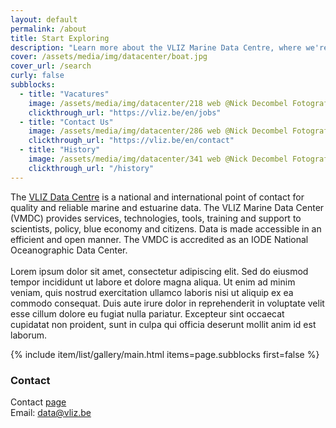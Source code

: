 ```yaml
---
layout: default
permalink: /about
title: Start Exploring
description: "Learn more about the VLIZ Marine Data Centre, where we're making science more efficient, reliable, and transparent. Discover our mission, values, and core principles. Join us in our journey!"
cover: /assets/media/img/datacenter/boat.jpg
cover_url: /search
curly: false
subblocks:
  - title: "Vacatures"
    image: /assets/media/img/datacenter/218 web @Nick Decombel Fotografie.jpg
    clickthrough_url: "https://vliz.be/en/jobs"
  - title: "Contact Us"
    image: /assets/media/img/datacenter/286 web @Nick Decombel Fotografie.jpg
    clickthrough_url: "https://vliz.be/en/contact"
  - title: "History"
    image: /assets/media/img/datacenter/341 web @Nick Decombel Fotografie.jpg
    clickthrough_url: "/history"
---
```




The [VLIZ Data Centre](https://www.vliz.be/en/what-we-do/data-information/data) is a national and international point of contact for quality and reliable marine and estuarine data. The VLIZ Marine Data Center (VMDC) provides services, technologies, tools, training and support to scientists, policy, blue economy and citizens. Data is made accessible in an efficient and open manner. The VMDC is accredited as an IODE National Oceanographic Data Center.
<br>
<br>
Lorem ipsum dolor sit amet, consectetur adipiscing elit. Sed do eiusmod tempor incididunt ut labore et dolore magna aliqua. Ut enim ad minim veniam, quis nostrud exercitation ullamco laboris nisi ut aliquip ex ea commodo consequat. Duis aute irure dolor in reprehenderit in voluptate velit esse cillum dolore eu fugiat nulla pariatur. Excepteur sint occaecat cupidatat non proident, sunt in culpa qui officia deserunt mollit anim id est laborum. 


{% include item/list/gallery/main.html items=page.subblocks first=false %}

### Contact

Contact [page](https://vliz.be/en/contact)  
Email: [data@vliz.be](mailto:data@vliz.be)